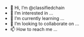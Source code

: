- 👋 Hi, I’m @classifiedchain
- 👀 I’m interested in ...
- 🌱 I’m currently learning ...
- 💞️ I’m looking to collaborate on ...
- 📫 How to reach me ...

<!---
classifiedchain/classifiedchain is a ✨ special ✨ repository because its `README.md` (this file) appears on your GitHub profile.
You can click the Preview link to take a look at your changes.
--->
